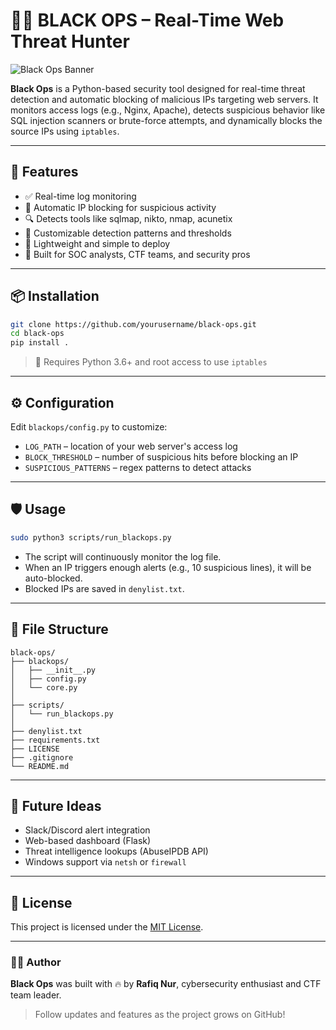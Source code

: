 # 🕵️‍♂️ BLACK OPS – Real-Time Web Threat Hunter

![Black Ops Banner](A_banner_image_for_a_cybersecurity_tool_named_"Bla.png)

**Black Ops** is a Python-based security tool designed for real-time threat detection and automatic blocking of malicious IPs targeting web servers. It monitors access logs (e.g., Nginx, Apache), detects suspicious behavior like SQL injection scanners or brute-force attempts, and dynamically blocks the source IPs using `iptables`.

---

## 🚀 Features

- ✅ Real-time log monitoring
- 🚫 Automatic IP blocking for suspicious activity
- 🔍 Detects tools like sqlmap, nikto, nmap, acunetix
- 🧠 Customizable detection patterns and thresholds
- 📁 Lightweight and simple to deploy
- 🔐 Built for SOC analysts, CTF teams, and security pros

---

## 📦 Installation

```bash
git clone https://github.com/yourusername/black-ops.git
cd black-ops
pip install .
```

> 🔧 Requires Python 3.6+ and root access to use `iptables`

---

## ⚙️ Configuration

Edit `blackops/config.py` to customize:
- `LOG_PATH` – location of your web server's access log
- `BLOCK_THRESHOLD` – number of suspicious hits before blocking an IP
- `SUSPICIOUS_PATTERNS` – regex patterns to detect attacks

---

## 🛡️ Usage

```bash
sudo python3 scripts/run_blackops.py
```

- The script will continuously monitor the log file.
- When an IP triggers enough alerts (e.g., 10 suspicious lines), it will be auto-blocked.
- Blocked IPs are saved in `denylist.txt`.

---

## 📂 File Structure

```
black-ops/
├── blackops/
│   ├── __init__.py
│   ├── config.py
│   └── core.py
│
├── scripts/
│   └── run_blackops.py
│
├── denylist.txt
├── requirements.txt
├── LICENSE
├── .gitignore
└── README.md
```

---

## 🧠 Future Ideas

- Slack/Discord alert integration
- Web-based dashboard (Flask)
- Threat intelligence lookups (AbuseIPDB API)
- Windows support via `netsh` or `firewall`

---

## 📜 License

This project is licensed under the [MIT License](./LICENSE).

---

### 👨‍💻 Author

**Black Ops** was built with 🔥 by **Rafiq Nur**, cybersecurity enthusiast and CTF team leader.  
> Follow updates and features as the project grows on GitHub!

